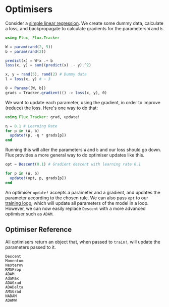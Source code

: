 # Optimisers

Consider a [simple linear regression](../models/basics.md). We create some dummy data, calculate a loss, and backpropagate to calculate gradients for the parameters `W` and `b`.

```julia
using Flux, Flux.Tracker

W = param(rand(2, 5))
b = param(rand(2))

predict(x) = W*x .+ b
loss(x, y) = sum((predict(x) .- y).^2)

x, y = rand(5), rand(2) # Dummy data
l = loss(x, y) # ~ 3

θ = Params([W, b])
grads = Tracker.gradient(() -> loss(x, y), θ)
```

We want to update each parameter, using the gradient, in order to improve (reduce) the loss. Here's one way to do that:

```julia
using Flux.Tracker: grad, update!

η = 0.1 # Learning Rate
for p in (W, b)
  update!(p, -η * grads[p])
end
```

Running this will alter the parameters `W` and `b` and our loss should go down. Flux provides a more general way to do optimiser updates like this.

```julia
opt = Descent(0.1) # Gradient descent with learning rate 0.1

for p in (W, b)
  update!(opt, p, grads[p])
end
```

An optimiser `update!` accepts a parameter and a gradient, and updates the parameter according to the chosen rule. We can also pass `opt` to our [training loop](training.md), which will update all parameters of the model in a loop. However, we can now easily replace `Descent` with a more advanced optimiser such as `ADAM`.

## Optimiser Reference

All optimisers return an object that, when passed to `train!`, will update the parameters passed to it.

```@docs
Descent
Momentum
Nesterov
RMSProp
ADAM
AdaMax
ADAGrad
ADADelta
AMSGrad
NADAM
ADAMW
```
